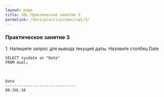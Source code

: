 ```yaml
---
layout: page
title: SQL Практическое занятие 3
permalink: /docs/practice/spec/sql/3/
---
```


### Практическое занятие 3

1\. Напишите запрос для вывода текущей даты. Назовите столбец Date

    SELECT sysdate as "Date"
    FROM dual;

<br/>

    Date                          
    -------------------------------
    06-JUL-16     
